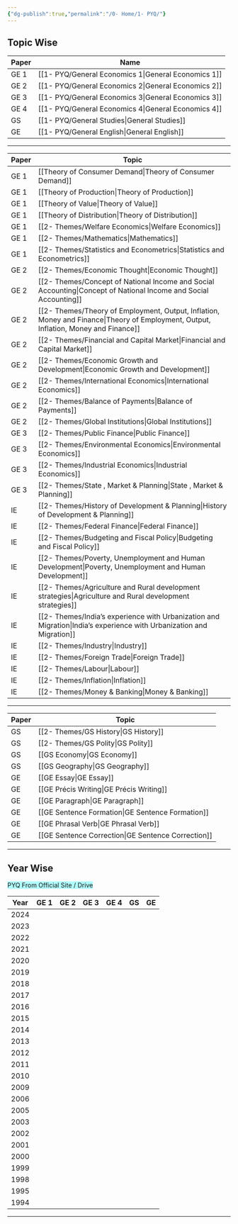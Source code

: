 ```yaml
---
{"dg-publish":true,"permalink":"/0- Home/1- PYQ/"}
---
```



## Topic Wise


| Paper | Name                    |
| ----- | ----------------------- |
| GE 1  | [[1- PYQ/General Economics 1\|General Economics 1]] |
| GE 2  | [[1- PYQ/General Economics 2\|General Economics 2]] |
| GE 3  | [[1- PYQ/General Economics 3\|General Economics 3]] |
| GE 4  | [[1- PYQ/General Economics 4\|General Economics 4]] |
| GS    | [[1- PYQ/General Studies\|General Studies]]     |
| GE    | [[1- PYQ/General English\|General English]]     |

---


| Paper | Topic                                                          |
| ----- | -------------------------------------------------------------- |
| GE 1  | [[Theory of Consumer Demand\|Theory of Consumer Demand]]                                  |
| GE 1  | [[Theory of Production\|Theory of Production]]                                       |
| GE 1  | [[Theory of Value\|Theory of Value]]                                            |
| GE 1  | [[Theory of Distribution\|Theory of Distribution]]                                     |
| GE 1  | [[2- Themes/Welfare Economics\|Welfare Economics]]                                          |
| GE 1  | [[2- Themes/Mathematics\|Mathematics]]                                                |
| GE 1  | [[2- Themes/Statistics and Econometrics\|Statistics and Econometrics]]                               |
| GE 2  | [[2- Themes/Economic Thought\|Economic Thought]]                                           |
| GE 2  | [[2- Themes/Concept of National Income and Social Accounting\|Concept of National Income and Social Accounting]]           |
| GE 2  | [[2- Themes/Theory of Employment, Output, Inflation, Money and Finance\|Theory of Employment, Output, Inflation, Money and Finance]] |
| GE 2  | [[2- Themes/Financial and Capital Market\|Financial and Capital Market]]                               |
| GE 2  | [[2- Themes/Economic Growth and Development\|Economic Growth and Development]]                            |
| GE 2  | [[2- Themes/International Economics\|International Economics]]                                    |
| GE 2  | [[2- Themes/Balance of Payments\|Balance of Payments]]                                        |
| GE 2  | [[2- Themes/Global Institutions\|Global Institutions]]                                        |
| GE 3  | [[2- Themes/Public Finance\|Public Finance]]                                             |
| GE 3  | [[2- Themes/Environmental Economics\|Environmental Economics]]                                    |
| GE 3  | [[2- Themes/Industrial Economics\|Industrial Economics]]                                       |
| GE 3  | [[2- Themes/State , Market & Planning\|State , Market & Planning]]                                  |
| IE    | [[2- Themes/History of Development & Planning\|History of Development & Planning]]                          |
| IE    | [[2- Themes/Federal Finance\|Federal Finance]]                                            |
| IE    | [[2- Themes/Budgeting and Fiscal Policy\|Budgeting and Fiscal Policy]]                                |
| IE    | [[2- Themes/Poverty, Unemployment and Human Development\|Poverty, Unemployment and Human Development]]                |
| IE    | [[2- Themes/Agriculture and Rural development strategies\|Agriculture and Rural development strategies]]               |
| IE    | [[2- Themes/India’s experience with Urbanization and Migration\|India’s experience with Urbanization and Migration]]         |
| IE    | [[2- Themes/Industry\|Industry]]                                                   |
| IE    | [[2- Themes/Foreign Trade\|Foreign Trade]]                                              |
| IE    | [[2- Themes/Labour\|Labour]]                                                     |
| IE    | [[2- Themes/Inflation\|Inflation]]                                                  |
| IE    | [[2- Themes/Money & Banking\|Money & Banking]]                                            |


---


| Paper | Topic                      |
| ----- | -------------------------- |
| GS    | [[2- Themes/GS History\|GS History]]             |
| GS    | [[2- Themes/GS Polity\|GS Polity]]              |
| GS    | [[GS Economy\|GS Economy]]             |
| GS    | [[GS Geography\|GS Geography]]           |
| GE    | [[GE Essay\|GE Essay]]               |
| GE    | [[GE Précis Writing\|GE Précis Writing]]      |
| GE    | [[GE Paragraph\|GE Paragraph]]           |
| GE    | [[GE Sentence Formation\|GE Sentence Formation]]  |
| GE    | [[GE Phrasal Verb\|GE Phrasal Verb]]        |
| GE    | [[GE Sentence Correction\|GE Sentence Correction]] |


---


## Year Wise 


<span style="background:#b1ffff"> PYQ From Official Site  / Drive</span>

| Year | GE 1 | GE 2 | GE 3 | GE 4 | GS  | GE  |
| ---- | ---- | ---- | ---- | ---- | --- | --- |
| 2024 |      |      |      |      |     |     |
| 2023 |      |      |      |      |     |     |
| 2022 |      |      |      |      |     |     |
| 2021 |      |      |      |      |     |     |
| 2020 |      |      |      |      |     |     |
| 2019 |      |      |      |      |     |     |
| 2018 |      |      |      |      |     |     |
| 2017 |      |      |      |      |     |     |
| 2016 |      |      |      |      |     |     |
| 2015 |      |      |      |      |     |     |
| 2014 |      |      |      |      |     |     |
| 2013 |      |      |      |      |     |     |
| 2012 |      |      |      |      |     |     |
| 2011 |      |      |      |      |     |     |
| 2010 |      |      |      |      |     |     |
| 2009 |      |      |      |      |     |     |
| 2006 |      |      |      |      |     |     |
| 2005 |      |      |      |      |     |     |
| 2003 |      |      |      |      |     |     |
| 2002 |      |      |      |      |     |     |
| 2001 |      |      |      |      |     |     |
| 2000 |      |      |      |      |     |     |
| 1999 |      |      |      |      |     |     |
| 1998 |      |      |      |      |     |     |
| 1995 |      |      |      |      |     |     |
| 1994 |      |      |      |      |     |     |

---
